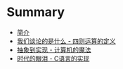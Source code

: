 # Summary

* [简介](Readme.md)
* [我们谈论的是什么 - 四则运算的定义](chapter-1/Readme.md)
* [抽象到实现 - 计算机的魔法](chapter-2/Readme.md)
* [时代的眼泪 - C语言的实现](chapter-3/Readme.md)

